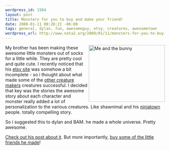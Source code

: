 ```yaml
--- 
wordpress_id: 1504
layout: post
title: Monsters for you to buy and make your friend!
date: 2008-01-11 00:28:21 -06:00
tags: general, dylan, fun, awesomeguy, etsy, creatures, awesometown
wordpress_url: http://www.nata2.org/2008/01/11/monsters-for-you-to-buy-and-make-your-friend/
---
```

<a href="http://www.flickr.com/photos/natatwo/2138986573/" title="Me and the bunny by nata2, on Flickr"><img align="right" src="http://farm3.static.flickr.com/2030/2138986573_9e5a217b62_m.jpg" width="240" height="180" alt="Me and the bunny" /></a>My brother has been making these awesome little monsters out of socks for a little while. They are pretty cool and quite cute. I recently noticed that his <a href="http://www.etsy.com/shop.php?user_id=5066104">etsy site</a> was somehow a bit incomplete - so i thought about what made some of the <a href="http://shawnimals.com/">other creature makers</a> creatures successful. I decided that key was the stories the awesome story about each character and monster really added a lot of personalization to the various creatures. Like shawnimal and his <a href="http://ninjatown.com/">ninjatown</a> people. totally compelling story.

So i suggested this to dylan and BAM. he made a whole universe. Pretty awesome.

<a href="http://www.dylanreed.org/2008/01/10/my-etsy-shoppe-and-the-stories-i-tell/">Check out his post about it</a>. But more importantly, <a href="http://awesomeguy.etsy.com/">buy some of the little friends he made</a>!
